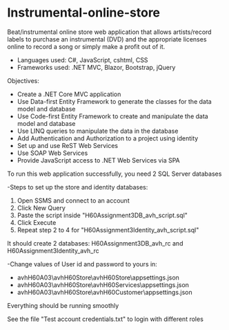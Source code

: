 # Instrumental-online-store

Beat/instrumental online store web application that allows artists/record labels to purchase an instrumental (DVD) and the appropriate licenses online to record a song or simply make a profit out of it.

- Languages used: C#, JavaScript, cshtml, CSS
- Frameworks used: .NET MVC, Blazor, Bootstrap, jQuery

Objectives:
* Create a .NET Core MVC application
* Use Data-first Entity Framework to generate the classes for the data model and database
* Use Code-first Entity Framework to create and manipulate the data model and database
* Use LINQ queries to manipulate the data in the database
* Add Authentication and Authorization to a project using identity
* Set up and use ReST Web Services
* Use SOAP Web Services
* Provide JavaScript access to .NET Web Services via SPA

To run this web application successfully, you need 2 SQL Server databases

-Steps to set up the store and identity databases:

1. Open SSMS and connect to an account
2. Click New Query
3. Paste the script inside "H60Assignment3DB_avh_script.sql"
4. Click Execute
5. Repeat step 2 to 4 for "H60Assignment3Identity_avh_script.sql"

It should create 2 databases: H60Assignment3DB_avh_rc and H60Assignment3Identity_avh_rc

-Change values of User id and password to yours in:

- avhH60A03\avhH60Store\avhH60Store\appsettings.json
- avhH60A03\avhH60Store\avhH60Services\appsettings.json
- avhH60A03\avhH60Store\avhH60Customer\appsettings.json

Everything should be running smoothly

See the file "Test account credentials.txt" to login with different roles
